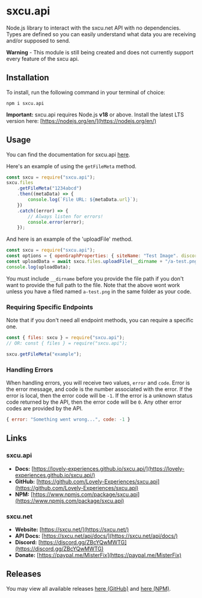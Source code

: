 # sxcu.api

Node.js library to interact with the sxcu.net API with no dependencies. Types are defined so you can easily understand what data you are receiving and/or supposed to send.

**Warning** - This module is still being created and does not currently support every feature of the sxcu api.

## Installation

To install, run the following command in your terminal of choice:

```console
npm i sxcu.api
```

**Important:** sxcu.api requires Node.js **v18** or above. Install the latest LTS version here: [https://nodejs.org/en/](https://nodejs.org/en/)

## Usage

You can find the documentation for sxcu.api [here](https://lovely-experiences.github.io/sxcu.api/).

Here's an example of using the `getFileMeta` method.

```js
const sxcu = require("sxcu.api");
sxcu.files
    .getFileMeta("1234abcd")
    .then((metaData) => {
        console.log(`File URL: ${metaData.url}`);
    })
    .catch((error) => {
        // Always listen for errors!
        console.error(error);
    });
```

And here is an example of the 'uploadFile' method.

```js
const sxcu = require("sxcu.api");
const options = { openGraphProperties: { siteName: "Test Image". discordHideUrl: false } };
const uploadData = await sxcu.files.uploadFile(__dirname + "/a-test.png", options).catch(function (e) { console.log(e); });
console.log(uploadData);
```

You must include `__dirname` before you provide the file path if you don't want to provide the full path to the file. Note that the above wont work unless you have a filed named `a-test.png` in the same folder as your code.

### Requiring Specific Endpoints

Note that if you don't need all endpoint methods, you can require a specific one.

```js
const { files: sxcu } = require("sxcu.api");
// OR: const { files } = require("sxcu.api");

sxcu.getFileMeta("example");
```

### Handling Errors

When handling errors, you will receive two values, `error` and `code`. Error is the error message, and code is the number associated with the error. If the error is local, then the error code will be `-1`. If the error is a unknown status code returned by the API, then the error code will be `0`. Any other error codes are provided by the API.

```js
{ error: "Something went wrong...", code: -1 }
```

## Links

### sxcu.api

-   **Docs:** [https://lovely-experiences.github.io/sxcu.api/](https://lovely-experiences.github.io/sxcu.api/)
-   **GitHub:** [https://github.com/Lovely-Experiences/sxcu.api](https://github.com/Lovely-Experiences/sxcu.api)
-   **NPM:** [https://www.npmjs.com/package/sxcu.api](https://www.npmjs.com/package/sxcu.api)

### sxcu.net

-   **Website:** [https://sxcu.net/](https://sxcu.net/)
-   **API Docs:** [https://sxcu.net/api/docs/](https://sxcu.net/api/docs/)
-   **Discord:** [https://discord.gg/ZBcYQwMWTG](https://discord.gg/ZBcYQwMWTG)
-   **Donate:** [https://paypal.me/MisterFix](https://paypal.me/MisterFix)

## Releases

You may view all available releases [here (GitHub)](https://github.com/Lovely-Experiences/sxcu.api/releases) and [here (NPM)](https://www.npmjs.com/package/sxcu.api?activeTab=versions).
